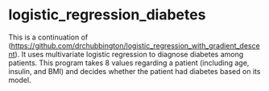 # logistic_regression_diabetes
This is a continuation of (https://github.com/drchubbington/logistic_regression_with_gradient_descent). It uses multivariate logistic regression to diagnose diabetes among patients. This program takes 8 values regarding a patient (including age, insulin, and BMI) and decides whether the patient had diabetes based on its model.
